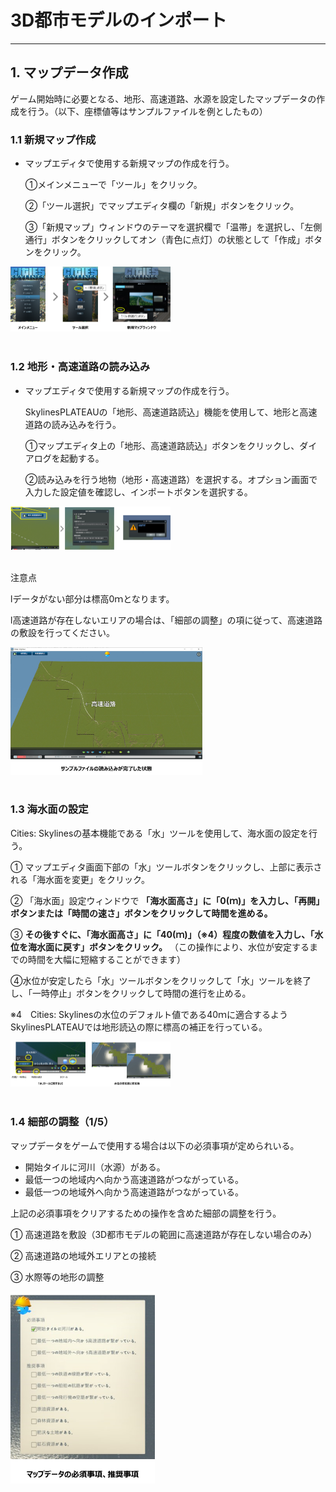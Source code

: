 # 3D都市モデルのインポート

------

## 1. マップデータ作成

ゲーム開始時に必要となる、地形、高速道路、水源を設定したマップデータの作成を行う。（以下、座標値等はサンプルファイルを例としたもの）

### 1.1 新規マップ作成

- マップエディタで使用する新規マップの作成を行う。

  ①メインメニューで「ツール」をクリック。

  ②「ツール選択」でマップエディタ欄の「新規」ボタンをクリック。

  ③「新規マップ」ウィンドウのテーマを選択欄で「温帯」を選択し、「左側通行」ボタンをクリックしてオン（青色に点灯）の状態として「作成」ボタンをクリック。

<img src="../resources/userMan/3-1-1-1.png" style="zoom: 25%;" />

<br>
<br>

### 1.2 地形・高速道路の読み込み

- マップエディタで使用する新規マップの作成を行う。

  SkylinesPLATEAUの「地形、高速道路読込」機能を使用して、地形と高速道路の読み込みを行う。

  ①マップエディタ上の「地形、高速道路読込」ボタンをクリックし、ダイアログを起動する。

  ②読み込みを行う地物（地形・高速道路）を選択する。オプション画面で入力した設定値を確認し、インポートボタンを選択する。

<img src="../resources/userMan/3-1-2-1.png" style="zoom: 25%;" />

<br>
<br>

注意点

lデータがない部分は標高0ｍとなります。

l高速道路が存在しないエリアの場合は、「細部の調整」の項に従って、高速道路の敷設を行ってください。

<img src="../resources/userMan/3-1-2-2.png" style="zoom: 30%;" />

<br>
<br>

### 1.3 海水面の設定

Cities: Skylinesの基本機能である「水」ツールを使用して、海水面の設定を行う。

① マップエディタ画面下部の「水」ツールボタンをクリックし、上部に表示される「海水面を変更」をクリック。

② 「海水面」設定ウィンドウで **「海水面高さ」に「0(ｍ)」を入力し、「再開」ボタンまたは「時間の速さ」ボタンをクリックして時間を進める。**

③ **その後すぐに、「海水面高さ」に「40(ｍ)」（※4）程度の数値を入力し、「水位を海水面に戻す」ボタンをクリック。**
 （この操作により、水位が安定するまでの時間を大幅に短縮することができます）

④水位が安定したら「水」ツールボタンをクリックして「水」ツールを終了し、「一時停止」ボタンをクリックして時間の進行を止める。

※4　Cities: Skylinesの水位のデフォルト値である40ｍに適合するようSkylinesPLATEAUでは地形読込の際に標高の補正を行っている。

<img src="../resources/userMan/3-1-3-1.png" style="zoom: 25%;" />

<br>
<br>

### 1.4 細部の調整（1/5）

マップデータをゲームで使用する場合は以下の必須事項が定められいる。

- 開始タイルに河川（水源）がある。
- 最低一つの地域内へ向かう高速道路がつながっている。
- 最低一つの地域外へ向かう高速道路がつながっている。

上記の必須事項をクリアするための操作を含めた細部の調整を行う。

① 高速道路を敷設（3D都市モデルの範囲に高速道路が存在しない場合のみ）

② 高速道路の地域外エリアとの接続

③ 水際等の地形の調整

<img src="../resources/userMan/3-1-4-1.png" style="zoom: 30%;" />
